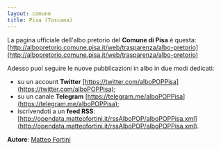 ```yaml
---
layout: comune
title: Pisa (Toscana)
---
```


La pagina ufficiale dell'albo pretorio del **Comune di Pisa** è questa: [http://albopretorio.comune.pisa.it/web/trasparenza/albo-pretorio](http://albopretorio.comune.pisa.it/web/trasparenza/albo-pretorio)

Adesso puoi seguire le nuove pubblicazioni in albo in due modi dedicati:

* su un account **Twitter** [https://twitter.com/alboPOPPisa](https://twitter.com/alboPOPPisa);
* su un canale **Telegram** [https://telegram.me/alboPOPPisa](https://telegram.me/alboPOPPisa);
* iscrivendoti a un **feed RSS**: [http://opendata.matteofortini.it/rssAlboPOP/alboPOPPisa.xml](http://opendata.matteofortini.it/rssAlboPOP/alboPOPPisa.xml).


**Autore**: [Matteo Fortini](https://twitter.com/matt_fortini)

